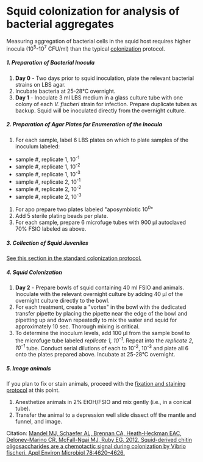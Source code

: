 # Squid colonization for analysis of bacterial aggregates

Measuring aggregation of bacterial cells in the squid host requires higher inocula (10<sup>5</sup>-10<sup>7</sup> CFU/ml) than the typical [colonization](squid-colonization.md) protocol.

##### 1. Preparation of Bacterial Inocula

1. **Day 0** - Two days prior to squid inoculation, plate the relevant bacterial strains on LBS agar.
1. Incubate bacteria at 25-28°C overnight.
1. **Day 1** - Inoculate 3 ml LBS medium in a glass culture tube with one colony of each *V. fischeri* strain for infection. Prepare duplicate tubes as backup. Squid will be inoculated directly from the overnight culture.

##### 2. Preparation of Agar Plates for Enumeration of the Inocula

1. For each sample, label 6 LBS plates on which to plate samples of the inoculum labeled:
  - sample #, replicate 1, 10<sup>-1</sup>
  - sample #, replicate 1, 10<sup>-2</sup>
  - sample #, replicate 1, 10<sup>-3</sup>
  - sample #, replicate 2, 10<sup>-1</sup>
  - sample #, replicate 2, 10<sup>-2</sup>
  - sample #, replicate 2, 10<sup>-3</sup>
1. For apo prepare two plates labeled "aposymbiotic 10<sup>0</sup>"
1. Add 5 sterile plating beads per plate.
1. For each sample, prepare 6 microfuge tubes with 900 μl autoclaved 70% FSIO labeled as above.

##### 3. Collection of Squid Juveniles

[See this section in the standard colonization protocol.](squid-colonization.md#3-collection-of-squid-juveniles)

##### 4. Squid Colonization

1. **Day 2** - Prepare bowls of squid containing 40 ml FSIO and animals. Inoculate with the relevant overnight culture by adding 40 μl of the overnight culture directly to the bowl.
1. For each treatment, create a "vortex" in the bowl with the dedicated transfer pipette by placing the pipette near the edge of the bowl and pipetting up and down repeatedly to mix the water and squid for approximately 10 sec. Thorough mixing is critical.
1. To determine the inoculum levels, add 100 μl from the sample bowl to the microfuge tube labeled *replicate 1, 10<sup>-1</sup>*. Repeat into the *replicate 2, 10<sup>-1</sup>* tube. Conduct serial dilutions of each to 10<sup>-2</sup>, 10<sup>-3</sup> and plate all 6 onto the plates prepared above. Incubate at 25-28°C overnight.

##### 5. Image animals

If you plan to fix or stain animals, proceed with the [fixation and staining protocol](squid-fix-stain.md) at this point.

1. Anesthetize animals in 2% EtOH/FSIO and mix gently (i.e., in a conical tube).
1. Transfer the animal to a depression well slide dissect off the mantle and funnel, and image.


Citation: [Mandel MJ, Schaefer AL, Brennan CA, Heath-Heckman EAC, Deloney-Marino CR, McFall-Ngai MJ, Ruby EG. 2012. Squid-derived chitin oligosaccharides are a chemotactic signal during colonization by Vibrio fischeri. Appl Environ Microbiol 78:4620–4626.](https://www.ncbi.nlm.nih.gov/pubmed/22522684)
